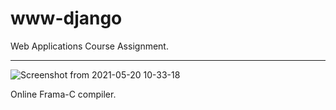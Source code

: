 # www-django

Web Applications Course Assignment.

---

![Screenshot from 2021-05-20 10-33-18](https://user-images.githubusercontent.com/65187002/118946934-250f8700-b957-11eb-9e08-e6b78913fb5d.png)

Online Frama-C compiler.
